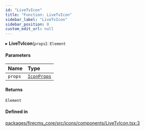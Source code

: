 ```yaml
---
id: "LiveTvIcon"
title: "Function: LiveTvIcon"
sidebar_label: "LiveTvIcon"
sidebar_position: 0
custom_edit_url: null
---
```


▸ **LiveTvIcon**(`props`): `Element`

#### Parameters

| Name | Type |
| :------ | :------ |
| `props` | [`IconProps`](../types/IconProps.md) |

#### Returns

`Element`

#### Defined in

[packages/firecms_core/src/icons/components/LiveTvIcon.tsx:3](https://github.com/FireCMSco/firecms/blob/d45f3739/packages/firecms_core/src/icons/components/LiveTvIcon.tsx#L3)

